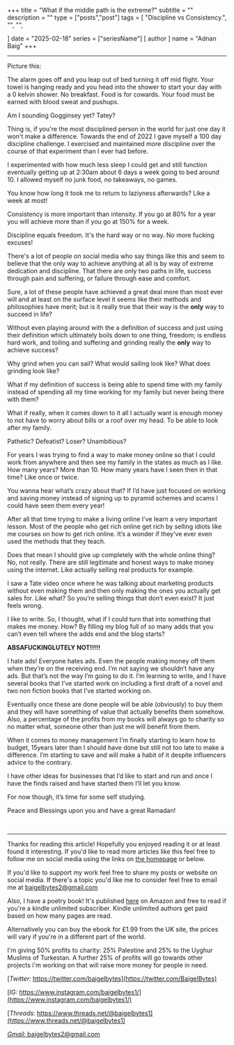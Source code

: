 +++
title = "What if the middle path is the extreme?"
subtitle = ""
description = ""
type = ["posts","post"]
tags = [
	"Discipline vs Consistency.",
	"",
	"",
    
]
date = "2025-02-18"
series = ["seriesName"]
[ author ]
  name = "Adnan Baig"
+++

---
Picture this:

The alarm goes off and you leap out of bed turning it off mid flight. Your towel is hanging ready and you head into the shower to start your day with a 0 kelvin shower. No breakfast. Food is for cowards. Your food must be earned with blood sweat and pushups.

Am I sounding Gogginsey yet? Tatey?

Thing is, if you're the most disciplined person in the world for just one day it won't make a difference. Towards the end of 2022 I gave myself a 100 day discipline challenge. I exercised and maintained more discipline over the course of that experiment than I ever had before.

I experimented with how much less sleep I could get and still function eventually getting up at 2:30am about 6 days a week going to bed around 10. I allowed myself no junk food, no takeaways, no games.

You know how long it took me to return to laziyness afterwards? Like a week at most!

Consistency is more important than intensity. If you go at 80% for a year you will achieve more than if you go at 150% for a week.

Discipline equals freedom.
It's the hard way or no way.
No more fucking excuses!

There's a lot of people on social media who say things like this and seem to believe that the only way to achieve anything at all is by way of extreme dedication and discipline. That there are only two paths in life, success through pain and suffering, or failure through ease and comfort.

Sure, a lot of these people have achieved a great deal more than most ever will and at least on the surface level it seems like their methods and philosophies have merit; but is it really true that their way is the **only** way to succeed in life?

Without even playing around with the a definition of success and just using their definition which ultimately boils down to one thing, freedom; is endless hard work, and toiling and suffering and grinding really the **only** way to achieve success?

Why grind when you can sail? What would sailing look like? What does grinding look like?

What if my definition of success is being able to spend time with my family instead of spending all my time working for my family but never being there with them?

What if really, when it comes down to it all I actually want is enough money to not have to worry about bills or a roof over my head. To be able to look after my family.

Pathetic? Defeatist? Loser? Unambitious?

For years I was trying to find a way to make money online so that I could work from anywhere and then see my family in the states as much as I like. How many years? More than 10. How many years have I seen then in that time? Like once or twice.

You wanna hear what’s crazy about that? If I’d have just focused on working and saving money instead of signing up to pyramid schemes and scams I could have seen them every year!

After all that time trying to make a living online I’ve learn a very important lesson. Most of the people who get rich online get rich by selling idiots like me courses on how to get rich online. It’s a wonder if they’ve ever even used the methods that they teach. 

Does that mean I should give up completely with the whole online thing? No, not really. There are still legitimate and honest ways to make money using the internet. Like actually selling real products for example.

I saw a Tate video once where he was talking about marketing products without even making them and then only making the ones you actually get sales for. Like what? So you’re selling things that don’t even exist? It just feels wrong.

I like to write. So, I thought, what if I could turn that into something that makes me money. How? By filling my blog full of so many adds that you can’t even tell where the adds end and the blog starts?

**ABSAFUCKINGLUTELY NOT!!!!!**

I hate ads! Everyone hates ads. Even the people making money off them when they’re on the receiving end. I’m not saying we shouldn’t have any ads. But that’s not the way I’m going to do it. I’m learning to write, and I have several books that I’ve started work on including a first draft of a novel and two non fiction books that I’ve started working on.

Eventually once these are done people will be able (obviously) to buy them and they will have something of value that actually benefits them somehow. Also, a percentage of the profits from my books will always go to charity so no matter what, someone other than just me will benefit from them.

When it comes to money management I’m finally starting to learn how to budget, 15years later than I should have done but still not too late to make a difference. I’m starting to save and will make a habit of it despite influencers advice to the contrary.

I have other ideas for businesses that I’d like to start and run and once I have the finds raised and have started them I’ll let you know.

For now though, it’s time for some self studying.

Peace and Blessings upon you and have a great Ramadan!




&nbsp;

---

Thanks for reading this article! Hopefully you enjoyed reading it or at least found it interesting. If you'd like to read more articles like this feel free to follow me on social media using the links on [the homepage](https://baigelbytes.com) or below.

If you'd like to support my work feel free to share my posts or website on social media. If there's a topic you'd like me to consider feel free to email me at baigelbytes2@gmail.com

Also, I have a poetry book! It's published [here](https://amzn.eu/d/3nzHMT6) on Amazon and free to read if you're a kindle unlimited subscriber. Kindle unlimited authors get paid based on how many pages are read.

Alternatively you can buy the ebook for £1.99 from the UK site, the prices will vary if you're in a different part of the world.

I'm giving 50% profits to charity: 25% Palestine and 25% to the Uyghur Muslims of Turkestan. A further 25% of profits will go towards other projects i'm working on that will raise more money for people in need.


[*Twitter:* https://twitter.com/baigelbytes](https://twitter.com/BaigelBytes)

[*IG:* https://www.instagram.com/baigelbytes1/](https://www.instagram.com/baigelbytes1/)

[*Threads:* https://www.threads.net/@baigelbytes1](https://www.threads.net/@baigelbytes1)

[*Gmail:* baigelbytes2@gmail.com](baigelbytes2@gmail.com)